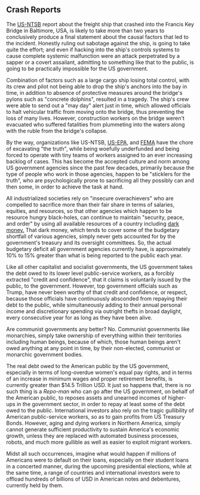 ## Crash Reports

The [US-NTSB](https://en.wikipedia.org/wiki/National_Transportation_Safety_Board) report about the freight ship that crashed into the Francis Key Bridge in Baltimore, USA, is likely to take more than two years to conclusively produce a final statement about the causal factors that led to the incident. Honestly ruling out sabotage against the ship, is going to take quite the effort; and even if hacking into the ship's controls systems to cause complete systemic malfunction were an attack perpetrated by a sapper or a covert assailant, admitting to something like that to the public, is going to be practically impossible for the US government. 

Combination of factors such as a large cargo ship losing total control, with its crew and pilot not being able to drop the ship's anchors into the bay in time, in addition to absence of protective measures around the bridge's pylons such as "concrete dolphins", resulted in a tragedy. The ship's crew were able to send out a "may day" alert just in time, which allowed officials to halt vehicular traffic from moving onto the bridge, thus preventing the loss of many lives. However, construction workers on the bridge weren't evacuated who suffered fatalities from plummeting into the waters along with the ruble from the bridge's collapse. 

By the way, organizations like US-NTSB, [US-EPA](https://en.wikipedia.org/wiki/United_States_Environmental_Protection_Agency), and [FEMA](https://en.wikipedia.org/wiki/Federal_Emergency_Management_Agency) have the chore of excavating "the truth", while being woefully underfunded and being forced to operate with tiny teams of workers assigned to an ever increasing backlog of cases. This has become the accepted culture and norm among US government agencies since the past few decades, primarily because the type of people who work in those agencies, happen to be "sticklers for the truth", who are psychologically prone to sacrificing all they possibly can and then some, in order to achieve the task at hand. 

All industrialized societies rely on "insecure overachievers" who are compelled to sacrifice more than their fair share in terms of salaries, equities, and resources, so that other agencies which happen to be resource hungry black-holes, can continue to maintain "security, peace, and order" by using all available resources of a country including [dark money.](https://en.wikipedia.org/wiki/Dark_money) That dark money, which tends to cover some of the budgetary shortfall of various agencies, simply never gets accounted for by the government's treasury and its oversight committees. So, the actual budgetary deficit all government agencies currently have, is approximately 10% to 15% greater than what is being reported to the public each year. 

Like all other capitalist and socialist governments, the US government takes the debt owed to its lower level public-service workers, as a forcibly extracted "credit and confidence", that it claims is voluntarily issued by the public, to the government. However, top government officials such as Trump, have never been worthy of that credit and confidence, or respect, because those officials have continuously absconded from repaying their debt to the public, while simultaneously adding to their annual personal income and discretionary spending via outright thefts in broad daylight, every consecutive year for as long as they have been alive. 

Are communist governments any better? No. Communist governments like monarchies, simply take ownership of everything within their territories including human beings, because of which, those human beings aren't owed anything at any point in time, by their non-elected, communist or monarchic government bodies. 

The real debt owed to the American public by the US government, especially in terms of long-overdue women's equal pay rights, and in terms of an increase in minimum wages and proper retirement benefits, is currently greater than $14.5 Trillion USD. It just so happens that, there is no such thing is a *Repo-man* who can go after the US government, on behalf of the American public, to reposes assets and unearned incomes of higher-ups in the government sector, in order to repay at least some of the debt owed to the public. International investors also rely on the tragic gullibility of American public-service workers, so as to gain profits from US Treasury Bonds. However, aging and dying workers in Northern America, simply cannot generate sufficient productivity to sustain America's economic growth, unless they are replaced with automated business processes, robots, and much more gullible as well as easier to exploit migrant workers.   

Midst all such occurrences, imagine what would happen if millions of Americans were to default on their loans, especially on their student loans in a concerted manner, during the upcoming presidential elections, while at the same time, a range of countries and international investors were to offload hundreds of billions of USD in American notes and debentures, currently held by them.  